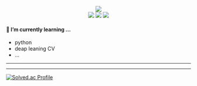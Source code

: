 
<div align="center">
<img src="https://capsule-render.vercel.app/api?type=waving&color=timeGradient&height=300&section=header&text=JAMONG%205&fontSize=90" />
</div>
<div align="center">
<img src="https://img.shields.io/badge/C++-00599C?logo=C++&logoColor=00599C"/> <img src="https://img.shields.io/badge/C-000000?logo=C&logoColor=A8B9CC"/> <img src="https://img.shields.io/badge/Python-00B1E7?logo=Python&logoColor=3776AB"/>
</div>

#### 🌱 I’m currently learning ...
- python
- deap leaning CV
- ...

--------
--------
[![Solved.ac Profile](http://mazassumnida.wtf/api/generate_badge?boj=jennifer0606)](https://solved.ac/jennifer0606)

